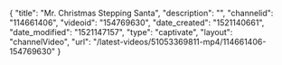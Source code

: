 {
    "title": "Mr. Christmas Stepping Santa",
    "description": "",
    "channelid": "114661406",
    "videoid": "154769630",
    "date_created": "1521140661",
    "date_modified": "1521147157",
    "type": "captivate",
    "layout": "channelVideo",
    "url": "\/latest-videos\/51053369811-mp4\/114661406-154769630"
}